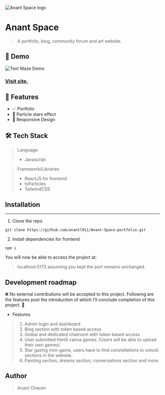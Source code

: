 ![Anant Space logo](https://i.postimg.cc/WTPyKmD0/anant-space-logo.png)

# Anant Space

> A portfolio, blog, community forum and art website.

## 📸 Demo

![Text Maze Demo](https://i.postimg.cc/Kjmwxyxp/output.gif)
### [Visit site. ](https://vmart2025.vercel.app)

## 🚀 Features

- ✅ Portfolio
- 📝 Particle stars effect
- 📱 Responsive Design

## 🛠️ Tech Stack

>Language:
> - Javascript

> Framework/Libraries
>  - ReactJS for frontend
>  - tsParticles
>  - TailwindCSS

## Installation

___

1. Clone the repo
```
git clone https://github.com/anantl911/Anant-Space-portfolio.git
```
2. Install dependencies for frontend
```
npm i
```

You will now be able to access the project at:
> localhost:5173 
>  assuming you kept the port remains unchanged.


## Development roadmap

❌ No external contributions will be accepted to this project. Following are the features post the introduction of which I'll conclude completion of this project. 🤝

- Features:
> 1. Admin login and dashboard
> 2. Blog section with token based access
> 3. Global and dedicated chatroom with token based access
> 4. User submitted html5 canva games. (Users will be able to upload their own games)
> 5. Star gazing mini-game, users have to find constellations to unlock sections in the website.
> 6. Painting section, dreams section, conversations section and more.

## Author

> Anant Chavan
